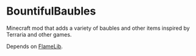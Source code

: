 # BountifulBaubles
Minecraft mod that adds a variety of baubles and other items inspired by Terraria and other games.

Depends on [FlameLib](https://github.com/CursedFlames/FlameLib).
